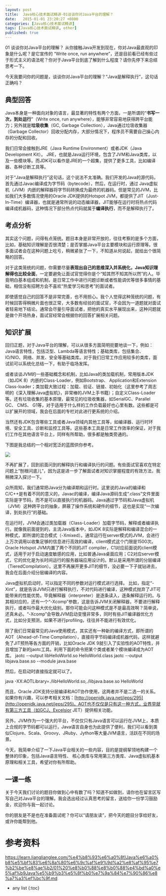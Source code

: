 ```yaml
---
layout: post
title:  Java核心技术面试精讲-01谈谈你对Java平台的理解？
date:   2015-01-01 23:20:27 +0800
categories: [Java核心技术面试精讲]
tags: [Java核心技术面试精讲, other]
published: true
---
```




01 谈谈你对Java平台的理解？
从你接触Java开发到现在，你对Java最直观的印象是什么呢？是它宣传的 “Write once, run anywhere”，还是目前看已经有些过于形式主义的语法呢？你对于Java平台到底了解到什么程度？请你先停下来总结思考一下。

今天我要问你的问题是，谈谈你对Java平台的理解？“Java是解释执行”，这句话正确吗？

## 典型回答

Java本身是一种面向对象的语言，最显著的特性有两个方面，一是所谓的“**书写一次，到处运行**”（Write once, run anywhere），能够非常容易地获得跨平台能力；另外就是**垃圾收集**（GC, Garbage Collection），Java通过垃圾收集器（Garbage Collector）回收分配内存，大部分情况下，程序员不需要自己操心内存的分配和回收。

我们日常会接触到JRE（Java Runtime Environment）或者JDK（Java Development Kit）。 JRE，也就是Java运行环境，包含了JVM和Java类库，以及一些模块等。而JDK可以看作是JRE的一个超集，提供了更多工具，比如编译器、各种诊断工具等。

对于“Java是解释执行”这句话，这个说法不太准确。我们开发的Java的源代码，首先通过Javac编译成为字节码（bytecode），然后，在运行时，通过 Java虚拟机（JVM）内嵌的解释器将字节码转换成为最终的机器码。但是常见的JVM，比如我们大多数情况使用的Oracle JDK提供的Hotspot JVM，都提供了JIT（Just-In-Time）编译器，也就是通常所说的动态编译器，JIT能够在运行时将热点代码编译成机器码，这种情况下部分热点代码就属于**编译执行**，而不是解释执行了。

## 考点分析

其实这个问题，问得有点笼统。题目本身是非常开放的，往往考察的是多个方面，比如，基础知识理解是否很清楚；是否掌握Java平台主要模块和运行原理等。很多面试者会在这种问题上吃亏，稍微紧张了一下，不知道从何说起，就给出个很简略的回答。

对于这类笼统的问题，你需要尽量**表现出自己的思维深入并系统化，Java知识理解得也比较全面**，一定要避免让面试官觉得你是个“知其然不知其所以然”的人。毕竟明白基本组成和机制，是日常工作中进行问题诊断或者性能调优等很多事情的基础，相信没有招聘方会不喜欢“热爱学习和思考”的面试者。

即使感觉自己的回答不是非常完善，也不用担心。我个人觉得这种笼统的问题，有时候回答得稍微片面也很正常，大多数有经验的面试官，不会因为一道题就对面试者轻易地下结论。通常会尽量引导面试者，把他的真实水平展现出来，这种问题就是做个开场热身，面试官经常会根据你的回答扩展相关问题。

## 知识扩展

回归正题，对于Java平台的理解，可以从很多方面简明扼要地谈一下，例如：Java语言特性，包括泛型、Lambda等语言特性；基础类库，包括集合、IO/NIO、网络、并发、安全等基础类库。对于我们日常工作应用较多的类库，面试前可以系统化总结一下，有助于临场发挥。

或者谈谈JVM的一些基础概念和机制，比如Java的类加载机制，常用版本JDK（如JDK 8）内嵌的Class-Loader，例如Bootstrap、 Application和Extension Class-loader；类加载大致过程：加载、验证、链接、初始化（这里参考了周志明的《深入理解Java虚拟机》，非常棒的JVM上手书籍）；自定义Class-Loader等。还有垃圾收集的基本原理，最常见的垃圾收集器，如SerialGC、Parallel GC、 CMS、 G1等，对于适用于什么样的工作负载最好也心里有数。这些都是可以扩展开的领域，我会在后面的专栏对此进行更系统的介绍。

当然还有JDK包含哪些工具或者Java领域内其他工具等，如编译器、运行时环境、安全工具、诊断和监控工具等。这些基本工具是日常工作效率的保证，对于我们工作在其他语言平台上，同样有所帮助，很多都是触类旁通的。

下图是我总结的一个相对宽泛的蓝图供你参考。

![](https://learn.lianglianglee.com/%e4%b8%93%e6%a0%8f/Java%e6%a0%b8%e5%bf%83%e6%8a%80%e6%9c%af%e9%9d%a2%e8%af%95%e7%b2%be%e8%ae%b2/assets/20bc6a900fc0b829c2f0e723df050732.png)

不再扩展了，回到前面问到的解释执行和编译执行的问题。有些面试官喜欢在特定问题上“刨根问底儿”，因为这是进一步了解面试者对知识掌握程度的有效方法，我稍微深入探讨一下。

众所周知，我们通常把Java分为编译期和运行时。这里说的Java的编译和C/C++是有着不同的意义的，Javac的编译，编译Java源码生成“.class”文件里面实际是字节码，而不是可以直接执行的机器码。Java通过字节码和Java虚拟机（JVM）这种跨平台的抽象，屏蔽了操作系统和硬件的细节，这也是实现“一次编译，到处执行”的基础。

在运行时，JVM会通过类加载器（Class-Loader）加载字节码，解释或者编译执行。就像我前面提到的，主流Java版本中，如JDK 8实际是解释和编译混合的一种模式，即所谓的混合模式（-Xmixed）。通常运行在server模式的JVM，会进行上万次调用以收集足够的信息进行高效的编译，client模式这个门限是1500次。Oracle Hotspot JVM内置了两个不同的JIT compiler，C1对应前面说的client模式，适用于对于启动速度敏感的应用，比如普通Java桌面应用；C2对应server模式，它的优化是为长时间运行的服务器端应用设计的。默认是采用所谓的分层编译（TieredCompilation）。这里不再展开更多JIT的细节，没必要一下子就钻进去，我会在后面介绍分层编译的内容。

Java虚拟机启动时，可以指定不同的参数对运行模式进行选择。 比如，指定“-Xint”，就是告诉JVM只进行解释执行，不对代码进行编译，这种模式抛弃了JIT可能带来的性能优势。毕竟解释器（interpreter）是逐条读入，逐条解释运行的。与其相对应的，还有一个“-Xcomp”参数，这是告诉JVM关闭解释器，不要进行解释执行，或者叫作最大优化级别。那你可能会问这种模式是不是最高效啊？简单说，还真未必。“-Xcomp”会导致JVM启动变慢非常多，同时有些JIT编译器优化方式，比如分支预测，如果不进行profiling，往往并不能进行有效优化。

除了我们日常最常见的Java使用模式，其实还有一种新的编译方式，即所谓的AOT（Ahead-of-Time Compilation），直接将字节码编译成机器代码，这样就避免了JIT预热等各方面的开销，比如Oracle JDK 9就引入了实验性的AOT特性，并且增加了新的jaotc工具。利用下面的命令把某个类或者某个模块编译成为AOT库。
jaotc --output libHelloWorld.so HelloWorld.class jaotc --output libjava.base.so --module java.base

然后，在启动时直接指定就可以了。

java -XX:AOTLibrary=./libHelloWorld.so,./libjava.base.so HelloWorld

而且，Oracle JDK支持分层编译和AOT协作使用，这两者并不是二选一的关系。如果你有兴趣，可以参考相关文档：[http://openjdk.java.net/jeps/295](http://openjdk.java.net/jeps/295)。AOT也不仅仅是只有这一种方式，业界早就有第三方工具（如GCJ、Excelsior JET）提供相关功能。

另外，JVM作为一个强大的平台，不仅仅只有Java语言可以运行在JVM上，本质上合规的字节码都可以运行，Java语言自身也为此提供了便利，我们可以看到类似Clojure、Scala、Groovy、JRuby、Jython等大量JVM语言，活跃在不同的场景。

今天，我简单介绍了一下Java平台相关的一些内容，目的是提纲挈领地构建一个整体的印象，包括Java语言特性、 核心类库与常用第三方类库、Java虚拟机基本原理和相关工具，希望对你有所帮助。

## 一课一练

关于今天我们讨论的题目你做到心中有数了吗？知道不如做到，请你也在留言区写写自己对Java平台的理解。我会选出经过认真思考的留言，送给你一份学习鼓励金，欢迎你与我一起讨论。

你的朋友是不是也在准备面试呢？你可以“请朋友读”，把今天的题目分享给好友，或许你能帮到他。




# 参考资料

https://learn.lianglianglee.com/%e4%b8%93%e6%a0%8f/Java%e6%a0%b8%e5%bf%83%e6%8a%80%e6%9c%af%e9%9d%a2%e8%af%95%e7%b2%be%e8%ae%b2/01%20%e8%b0%88%e8%b0%88%e4%bd%a0%e5%af%b9Java%e5%b9%b3%e5%8f%b0%e7%9a%84%e7%90%86%e8%a7%a3%ef%bc%9f.md

* any list
{:toc}
